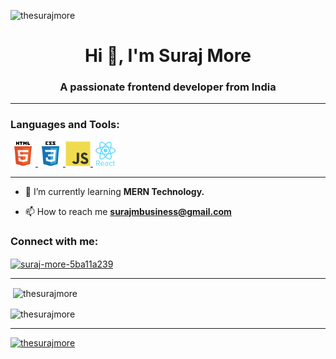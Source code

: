 <p align="left"> <img src="https://komarev.com/ghpvc/?username=thesurajmore&label=Profile%20views&color=0e75b6&style=flat" alt="thesurajmore" /> </p>

<h1 align="center">Hi 👋, I'm Suraj More</h1>
<h3 align="center">A passionate frontend developer from India</h3>

<hr>

<h3 align="left">Languages and Tools:</h3>
<p align="left"> 
    <a href="https://www.w3.org/html/" target="_blank" rel="noreferrer"> <img src="https://raw.githubusercontent.com/devicons/devicon/master/icons/html5/html5-original-wordmark.svg" alt="html5" width="40" height="40"/> </a> 
  <a href="https://www.w3schools.com/css/" target="_blank" rel="noreferrer"> <img src="https://raw.githubusercontent.com/devicons/devicon/master/icons/css3/css3-original-wordmark.svg" alt="css3" width="40" height="40"/> </a> 
  <a href="https://developer.mozilla.org/en-US/docs/Web/JavaScript" target="_blank" rel="noreferrer"> <img src="https://raw.githubusercontent.com/devicons/devicon/master/icons/javascript/javascript-original.svg" alt="javascript" width="40" height="40"/> </a> <a href="https://reactjs.org/" target="_blank" rel="noreferrer"> <img src="https://raw.githubusercontent.com/devicons/devicon/master/icons/react/react-original-wordmark.svg" alt="react" width="40" height="40"/> </a> 
</p>

<hr>

- 🌱 I’m currently learning **MERN Technology.**

- 📫 How to reach me **surajmbusiness@gmail.com**

<h3 align="left">Connect with me:</h3>
<p align="left">
<a href="https://linkedin.com/in/suraj-more-5ba11a239" target="blank"><img align="center" src="https://raw.githubusercontent.com/rahuldkjain/github-profile-readme-generator/master/src/images/icons/Social/linked-in-alt.svg" alt="suraj-more-5ba11a239" height="30" width="40" /></a>
</p>

<hr>

<!-- <p><img align="left" src="https://github-readme-stats.vercel.app/api/top-langs?username=thesurajmore&show_icons=true&locale=en&layout=compact" alt="thesurajmore" /></p> -->

<p>&nbsp;<img align="center" src="https://github-readme-stats.vercel.app/api?username=thesurajmore&show_icons=true&locale=en" alt="thesurajmore" /></p>

<p><img align="center" src="https://github-readme-streak-stats.herokuapp.com/?user=thesurajmore&" alt="thesurajmore" /></p>

<hr>

<p align="left"> <a href="https://github.com/ryo-ma/github-profile-trophy"><img src="https://github-profile-trophy.vercel.app/?username=thesurajmore" alt="thesurajmore" /></a> </p>
